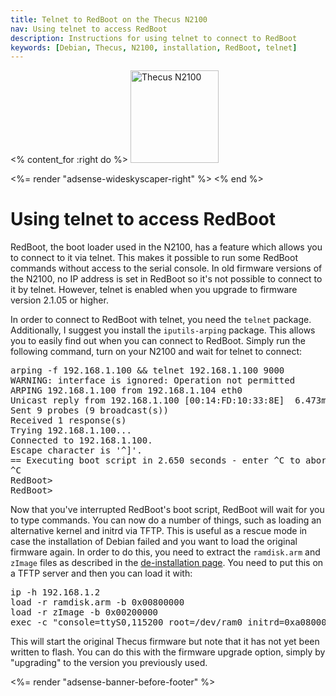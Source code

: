 ```yaml
---
title: Telnet to RedBoot on the Thecus N2100
nav: Using telnet to access RedBoot
description: Instructions for using telnet to connect to RedBoot
keywords: [Debian, Thecus, N2100, installation, RedBoot, telnet]
---
```


<% content_for :right do %>
<img src = "../images/r_n2100.jpg" class="border" alt="Thecus N2100" width="141" height="148" />

<%= render "adsense-wideskyscaper-right" %>
<% end %>

<h1>Using telnet to access RedBoot</h1>

RedBoot, the boot loader used in the N2100, has a feature which allows you
to connect to it via telnet.  This makes it possible to run some RedBoot
commands without access to the serial console.  In old firmware versions of
the N2100, no IP address is set in RedBoot so it's not possible to connect
to it by telnet.  However, telnet is enabled when you upgrade to firmware
version 2.1.05 or higher.

In order to connect to RedBoot with telnet, you need the `telnet` package.
Additionally, I suggest you install the `iputils-arping` package.  This
allows you to easily find out when you can connect to RedBoot.  Simply run
the following command, turn on your N2100 and wait for telnet to connect:

<div class="code">
<pre>
<span class="input">arping -f 192.168.1.100 &amp;&amp; telnet 192.168.1.100 9000</span>
WARNING: interface is ignored: Operation not permitted
ARPING 192.168.1.100 from 192.168.1.104 eth0
Unicast reply from 192.168.1.100 [00:14:FD:10:33:8E]  6.473ms
Sent 9 probes (9 broadcast(s))
Received 1 response(s)
Trying 192.168.1.100...
Connected to 192.168.1.100.
Escape character is '^]'.
== Executing boot script in 2.650 seconds - enter ^C to abort
^C
RedBoot&gt;
RedBoot&gt;
</pre>
</div>

Now that you've interrupted RedBoot's boot script, RedBoot will wait for
you to type commands.  You can now do a number of things, such as loading
an alternative kernel and initrd via TFTP.  This is useful as a rescue mode
in case the installation of Debian failed and you want to load the original
firmware again.  In order to do this, you need to extract the `ramdisk.arm`
and `zImage` files as described in the <a href =
"../deinstall/">de-installation page</a>.  You need to put this on a TFTP
server and then you can load it with:

<div class="code">
<pre>
ip -h 192.168.1.2
load -r ramdisk.arm -b 0x00800000
load -r zImage -b 0x00200000
exec -c "console=ttyS0,115200 root=/dev/ram0 initrd=0xa0800000,42M"
</pre>
</div>

This will start the original Thecus firmware but note that it has not yet
been written to flash.  You can do this with the firmware upgrade option,
simply by &quot;upgrading&quot; to the version you previously used.

<div class="bbf">
<%= render "adsense-banner-before-footer" %>
</div>


